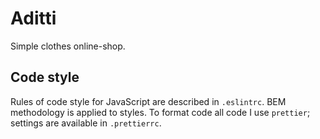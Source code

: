 # Aditti

Simple clothes online-shop.

## Code style

Rules of code style for JavaScript are described in `.eslintrc`. BEM methodology is applied to styles. To format code all code I use `prettier`; settings are available in `.prettierrc`.
